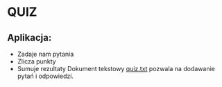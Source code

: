 # QUIZ
## Aplikacja:
* Zadaje nam pytania
* Zlicza punkty
* Sumuje rezultaty
Dokument tekstowy [quiz.txt](https://github.com/MaciejPozorski/QUIZ/blob/main/quiz.txt) pozwala na dodawanie pytań i odpowiedzi.
